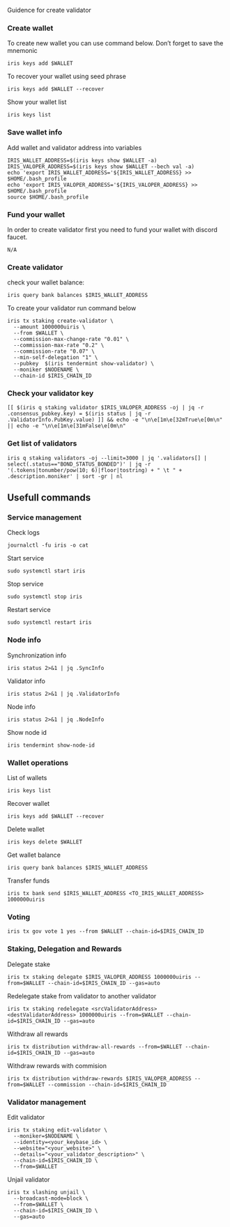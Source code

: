 Guidence for create validator

### Create wallet
To create new wallet you can use command below. Don’t forget to save the mnemonic
```
iris keys add $WALLET
```

To recover your wallet using seed phrase
```
iris keys add $WALLET --recover
```

Show your wallet list
```
iris keys list
```

### Save wallet info
Add wallet and validator address into variables 
```
IRIS_WALLET_ADDRESS=$(iris keys show $WALLET -a)
IRIS_VALOPER_ADDRESS=$(iris keys show $WALLET --bech val -a)
echo 'export IRIS_WALLET_ADDRESS='${IRIS_WALLET_ADDRESS} >> $HOME/.bash_profile
echo 'export IRIS_VALOPER_ADDRESS='${IRIS_VALOPER_ADDRESS} >> $HOME/.bash_profile
source $HOME/.bash_profile
```

### Fund your wallet
In order to create validator first you need to fund your wallet with discord faucet.
```
N/A
```

### Create validator

check your wallet balance:
```
iris query bank balances $IRIS_WALLET_ADDRESS
```
To create your validator run command below
```
iris tx staking create-validator \
  --amount 1000000uiris \
  --from $WALLET \
  --commission-max-change-rate "0.01" \
  --commission-max-rate "0.2" \
  --commission-rate "0.07" \
  --min-self-delegation "1" \
  --pubkey  $(iris tendermint show-validator) \
  --moniker $NODENAME \
  --chain-id $IRIS_CHAIN_ID
```

### Check your validator key
```
[[ $(iris q staking validator $IRIS_VALOPER_ADDRESS -oj | jq -r .consensus_pubkey.key) = $(iris status | jq -r .ValidatorInfo.PubKey.value) ]] && echo -e "\n\e[1m\e[32mTrue\e[0m\n" || echo -e "\n\e[1m\e[31mFalse\e[0m\n"
```

### Get list of validators
```
iris q staking validators -oj --limit=3000 | jq '.validators[] | select(.status=="BOND_STATUS_BONDED")' | jq -r '(.tokens|tonumber/pow(10; 6)|floor|tostring) + " \t " + .description.moniker' | sort -gr | nl
```

## Usefull commands
### Service management
Check logs
```
journalctl -fu iris -o cat
```

Start service
```
sudo systemctl start iris
```

Stop service
```
sudo systemctl stop iris
```

Restart service
```
sudo systemctl restart iris
```

### Node info
Synchronization info
```
iris status 2>&1 | jq .SyncInfo
```

Validator info
```
iris status 2>&1 | jq .ValidatorInfo
```

Node info
```
iris status 2>&1 | jq .NodeInfo
```

Show node id
```
iris tendermint show-node-id
```

### Wallet operations
List of wallets
```
iris keys list
```

Recover wallet
```
iris keys add $WALLET --recover
```

Delete wallet
```
iris keys delete $WALLET
```

Get wallet balance
```
iris query bank balances $IRIS_WALLET_ADDRESS
```

Transfer funds
```
iris tx bank send $IRIS_WALLET_ADDRESS <TO_IRIS_WALLET_ADDRESS> 1000000uiris
```

### Voting
```
iris tx gov vote 1 yes --from $WALLET --chain-id=$IRIS_CHAIN_ID
```

### Staking, Delegation and Rewards
Delegate stake
```
iris tx staking delegate $IRIS_VALOPER_ADDRESS 1000000uiris --from=$WALLET --chain-id=$IRIS_CHAIN_ID --gas=auto
```

Redelegate stake from validator to another validator
```
iris tx staking redelegate <srcValidatorAddress> <destValidatorAddress> 1000000uiris --from=$WALLET --chain-id=$IRIS_CHAIN_ID --gas=auto
```

Withdraw all rewards
```
iris tx distribution withdraw-all-rewards --from=$WALLET --chain-id=$IRIS_CHAIN_ID --gas=auto
```

Withdraw rewards with commision
```
iris tx distribution withdraw-rewards $IRIS_VALOPER_ADDRESS --from=$WALLET --commission --chain-id=$IRIS_CHAIN_ID
```

### Validator management
Edit validator
```
iris tx staking edit-validator \
  --moniker=$NODENAME \
  --identity=<your_keybase_id> \
  --website="<your_website>" \
  --details="<your_validator_description>" \
  --chain-id=$IRIS_CHAIN_ID \
  --from=$WALLET
```

Unjail validator
```
iris tx slashing unjail \
  --broadcast-mode=block \
  --from=$WALLET \
  --chain-id=$IRIS_CHAIN_ID \
  --gas=auto
```
